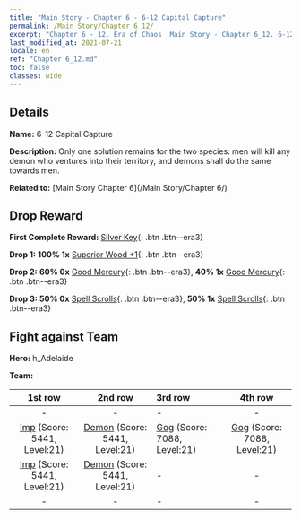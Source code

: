 ```yaml
---
title: "Main Story - Chapter 6 - 6-12 Capital Capture"
permalink: /Main Story/Chapter 6_12/
excerpt: "Chapter 6 - 12. Era of Chaos  Main Story - Chapter 6_12. 6-12 Capital Capture"
last_modified_at: 2021-07-21
locale: en
ref: "Chapter 6_12.md"
toc: false
classes: wide
---
```


## Details

 **Name:** 6-12 Capital Capture

 **Description:** Only one solution remains for the two species: men will kill any demon who ventures into their territory, and demons shall do the same towards men.

 **Related to:** [Main Story Chapter 6](/Main Story/Chapter 6/)

## Drop Reward

 **First Complete Reward:** [Silver Key](/Items/con_693/){: .btn .btn--era3}

 **Drop 1:** **100% 1x** [Superior Wood +1](/Items/mat_20/){: .btn .btn--era3}

 **Drop 2:** **60% 0x** [Good Mercury](/Items/mat_14/){: .btn .btn--era3}, **40% 1x** [Good Mercury](/Items/mat_14/){: .btn .btn--era3}

 **Drop 3:** **50% 0x** [Spell Scrolls](/Items/con_694/){: .btn .btn--era3}, **50% 1x** [Spell Scrolls](/Items/con_694/){: .btn .btn--era3}


## Fight against Team
 **Hero:** h_Adelaide

 **Team:**


  | 1st row | 2nd row | 3rd row | 4th row |
  |:----:|:----:|:----|:----:|
  | - | - | - | - |
  | [Imp](/units/Imp/) (Score: 5441, Level:21)  | [Demon](/units/Demon/) (Score: 5441, Level:21)  | [Gog](/units/Gog/) (Score: 7088, Level:21)  | [Gog](/units/Gog/) (Score: 7088, Level:21)  |
  | [Imp](/units/Imp/) (Score: 5441, Level:21)  | [Demon](/units/Demon/) (Score: 5441, Level:21)  | - | - |
  | - | - | - | - |


